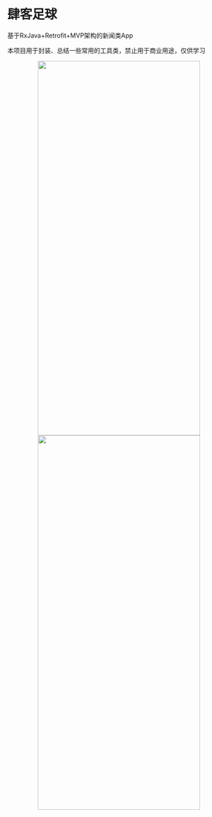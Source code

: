# 肆客足球
基于RxJava+Retrofit+MVP架构的新闻类App

本项目用于封装、总结一些常用的工具类，禁止用于商业用途，仅供学习

<div align=center>
  <img width="367" height="847" src="http://upload-images.jianshu.io/upload_images/4293651-a463b077cf61f932.png?imageMogr2/auto-orient/strip%7CimageView2/2/w/1240"/>
<img width="367" height="847" src="http://upload-images.jianshu.io/upload_images/4293651-4ce5c48ea77901be.png?imageMogr2/auto-orient/strip%7CimageView2/2/w/1240"/>
</div>
